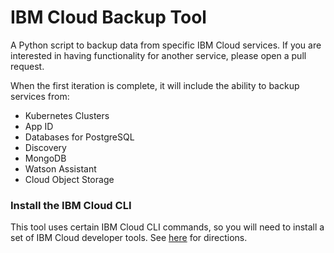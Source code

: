 # IBM Cloud Backup Tool

A Python script to backup data from specific IBM Cloud services. If you are interested in having functionality for another service, please open a pull request.

When the first iteration is complete, it will include the ability to backup services from:
- Kubernetes Clusters
- App ID
- Databases for PostgreSQL
- Discovery
- MongoDB
- Watson Assistant
- Cloud Object Storage

### Install the IBM Cloud CLI

This tool uses certain IBM Cloud CLI commands, so you will need to install a set of IBM Cloud developer tools. See [here](https://cloud.ibm.com/docs/cli?topic=cloud-cli-getting-started) for directions.
